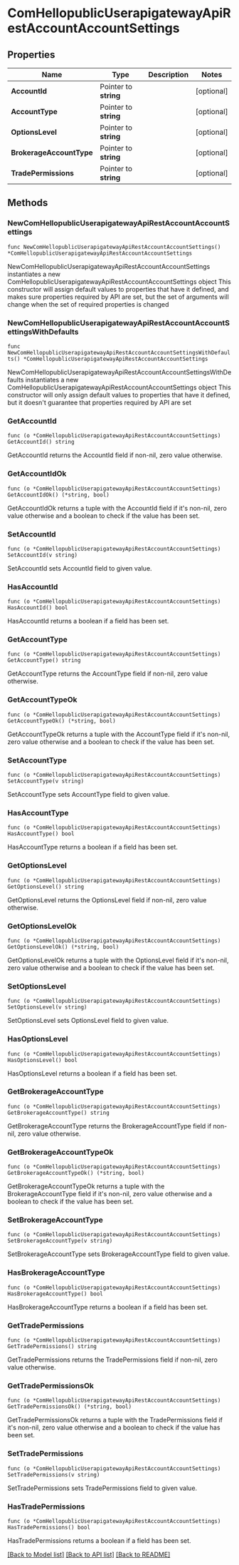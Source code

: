 # ComHellopublicUserapigatewayApiRestAccountAccountSettings

## Properties

Name | Type | Description | Notes
------------ | ------------- | ------------- | -------------
**AccountId** | Pointer to **string** |  | [optional] 
**AccountType** | Pointer to **string** |  | [optional] 
**OptionsLevel** | Pointer to **string** |  | [optional] 
**BrokerageAccountType** | Pointer to **string** |  | [optional] 
**TradePermissions** | Pointer to **string** |  | [optional] 

## Methods

### NewComHellopublicUserapigatewayApiRestAccountAccountSettings

`func NewComHellopublicUserapigatewayApiRestAccountAccountSettings() *ComHellopublicUserapigatewayApiRestAccountAccountSettings`

NewComHellopublicUserapigatewayApiRestAccountAccountSettings instantiates a new ComHellopublicUserapigatewayApiRestAccountAccountSettings object
This constructor will assign default values to properties that have it defined,
and makes sure properties required by API are set, but the set of arguments
will change when the set of required properties is changed

### NewComHellopublicUserapigatewayApiRestAccountAccountSettingsWithDefaults

`func NewComHellopublicUserapigatewayApiRestAccountAccountSettingsWithDefaults() *ComHellopublicUserapigatewayApiRestAccountAccountSettings`

NewComHellopublicUserapigatewayApiRestAccountAccountSettingsWithDefaults instantiates a new ComHellopublicUserapigatewayApiRestAccountAccountSettings object
This constructor will only assign default values to properties that have it defined,
but it doesn't guarantee that properties required by API are set

### GetAccountId

`func (o *ComHellopublicUserapigatewayApiRestAccountAccountSettings) GetAccountId() string`

GetAccountId returns the AccountId field if non-nil, zero value otherwise.

### GetAccountIdOk

`func (o *ComHellopublicUserapigatewayApiRestAccountAccountSettings) GetAccountIdOk() (*string, bool)`

GetAccountIdOk returns a tuple with the AccountId field if it's non-nil, zero value otherwise
and a boolean to check if the value has been set.

### SetAccountId

`func (o *ComHellopublicUserapigatewayApiRestAccountAccountSettings) SetAccountId(v string)`

SetAccountId sets AccountId field to given value.

### HasAccountId

`func (o *ComHellopublicUserapigatewayApiRestAccountAccountSettings) HasAccountId() bool`

HasAccountId returns a boolean if a field has been set.

### GetAccountType

`func (o *ComHellopublicUserapigatewayApiRestAccountAccountSettings) GetAccountType() string`

GetAccountType returns the AccountType field if non-nil, zero value otherwise.

### GetAccountTypeOk

`func (o *ComHellopublicUserapigatewayApiRestAccountAccountSettings) GetAccountTypeOk() (*string, bool)`

GetAccountTypeOk returns a tuple with the AccountType field if it's non-nil, zero value otherwise
and a boolean to check if the value has been set.

### SetAccountType

`func (o *ComHellopublicUserapigatewayApiRestAccountAccountSettings) SetAccountType(v string)`

SetAccountType sets AccountType field to given value.

### HasAccountType

`func (o *ComHellopublicUserapigatewayApiRestAccountAccountSettings) HasAccountType() bool`

HasAccountType returns a boolean if a field has been set.

### GetOptionsLevel

`func (o *ComHellopublicUserapigatewayApiRestAccountAccountSettings) GetOptionsLevel() string`

GetOptionsLevel returns the OptionsLevel field if non-nil, zero value otherwise.

### GetOptionsLevelOk

`func (o *ComHellopublicUserapigatewayApiRestAccountAccountSettings) GetOptionsLevelOk() (*string, bool)`

GetOptionsLevelOk returns a tuple with the OptionsLevel field if it's non-nil, zero value otherwise
and a boolean to check if the value has been set.

### SetOptionsLevel

`func (o *ComHellopublicUserapigatewayApiRestAccountAccountSettings) SetOptionsLevel(v string)`

SetOptionsLevel sets OptionsLevel field to given value.

### HasOptionsLevel

`func (o *ComHellopublicUserapigatewayApiRestAccountAccountSettings) HasOptionsLevel() bool`

HasOptionsLevel returns a boolean if a field has been set.

### GetBrokerageAccountType

`func (o *ComHellopublicUserapigatewayApiRestAccountAccountSettings) GetBrokerageAccountType() string`

GetBrokerageAccountType returns the BrokerageAccountType field if non-nil, zero value otherwise.

### GetBrokerageAccountTypeOk

`func (o *ComHellopublicUserapigatewayApiRestAccountAccountSettings) GetBrokerageAccountTypeOk() (*string, bool)`

GetBrokerageAccountTypeOk returns a tuple with the BrokerageAccountType field if it's non-nil, zero value otherwise
and a boolean to check if the value has been set.

### SetBrokerageAccountType

`func (o *ComHellopublicUserapigatewayApiRestAccountAccountSettings) SetBrokerageAccountType(v string)`

SetBrokerageAccountType sets BrokerageAccountType field to given value.

### HasBrokerageAccountType

`func (o *ComHellopublicUserapigatewayApiRestAccountAccountSettings) HasBrokerageAccountType() bool`

HasBrokerageAccountType returns a boolean if a field has been set.

### GetTradePermissions

`func (o *ComHellopublicUserapigatewayApiRestAccountAccountSettings) GetTradePermissions() string`

GetTradePermissions returns the TradePermissions field if non-nil, zero value otherwise.

### GetTradePermissionsOk

`func (o *ComHellopublicUserapigatewayApiRestAccountAccountSettings) GetTradePermissionsOk() (*string, bool)`

GetTradePermissionsOk returns a tuple with the TradePermissions field if it's non-nil, zero value otherwise
and a boolean to check if the value has been set.

### SetTradePermissions

`func (o *ComHellopublicUserapigatewayApiRestAccountAccountSettings) SetTradePermissions(v string)`

SetTradePermissions sets TradePermissions field to given value.

### HasTradePermissions

`func (o *ComHellopublicUserapigatewayApiRestAccountAccountSettings) HasTradePermissions() bool`

HasTradePermissions returns a boolean if a field has been set.


[[Back to Model list]](../README.md#documentation-for-models) [[Back to API list]](../README.md#documentation-for-api-endpoints) [[Back to README]](../README.md)



